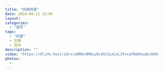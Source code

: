 ```yaml
---
title: "同游同里"
date: 2024-09-11 15:05
layout: 
categories: 
  - "游历"
tags: 
  - "同里"
  - 古镇
  - 苏州
description: ""
video: "https://dlink.host/1drv/aHR0cHM6Ly8xZHJ2Lm1zL3YvcyFBdmhuaEs4UGF3dnNuc0FSaWszQURZVGpYc01TNHc_ZT1wOFpHU2Q.mp4"
photos:
  - 
---
```

